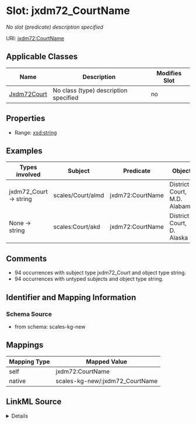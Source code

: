 

# Slot: jxdm72_CourtName


_No slot (predicate) description specified_





URI: [jxdm72:CourtName](http://release.niem.gov/niem/domains/jxdm/7.2/#CourtName)



<!-- no inheritance hierarchy -->





## Applicable Classes

| Name | Description | Modifies Slot |
| --- | --- | --- |
| [Jxdm72Court](../classes/Jxdm72Court.md) | No class (type) description specified |  no  |







## Properties

* Range: [xsd:string](http://www.w3.org/2001/XMLSchema#string)






## Examples

| Types involved | Subject | Predicate | Object |
| --- | --- | --- | --- |
| jxdm72_Court → string | scales/Court/almd | jxdm72:CourtName | District Court, M.D. Alabama |
| None → string | scales:Court/akd | jxdm72:CourtName | District Court, D. Alaska |


## Comments

* 94 occurrences with subject type jxdm72_Court and object type string.
* 94 occurrences with untyped subjects and object type string.

## Identifier and Mapping Information







### Schema Source


* from schema: scales-kg-new




## Mappings

| Mapping Type | Mapped Value |
| ---  | ---  |
| self | jxdm72:CourtName |
| native | scales-kg-new/:jxdm72_CourtName |




## LinkML Source

<details>

```yaml
name: jxdm72_CourtName
description: No slot (predicate) description specified
comments:
- 94 occurrences with subject type jxdm72_Court and object type string.
- 94 occurrences with untyped subjects and object type string.
examples:
- description: jxdm72_Court → string
  object:
    example_object: District Court, M.D. Alabama
    example_object_type: string
    example_predicate: jxdm72:CourtName
    example_subject: scales/Court/almd
    example_subject_type: jxdm72_Court
- description: None → string
  object:
    example_object: District Court, D. Alaska
    example_object_type: string
    example_predicate: jxdm72:CourtName
    example_subject: scales:Court/akd
    example_subject_type: None
from_schema: scales-kg-new
rank: 1000
slot_uri: jxdm72:CourtName
alias: jxdm72_CourtName
domain_of:
- jxdm72_Court
range: string

```
</details>